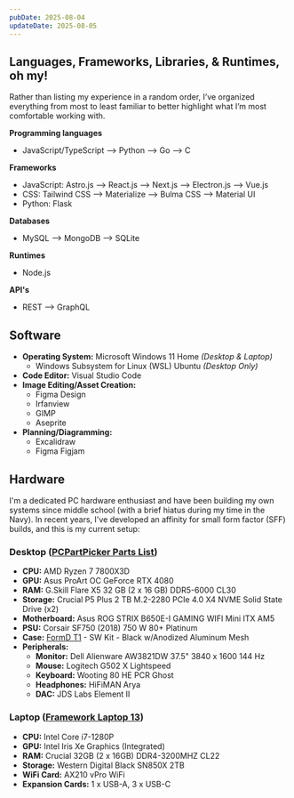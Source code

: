 ```yaml
---
pubDate: 2025-08-04
updateDate: 2025-08-05
---
```


## Languages, Frameworks, Libraries, & Runtimes, oh my!

Rather than listing my experience in a random order, I’ve organized everything from most to least familiar to better highlight what I’m most comfortable working with.

**Programming languages**

- JavaScript/TypeScript --> Python --> Go --> C

**Frameworks**

- JavaScript: Astro.js --> React.js --> Next.js --> Electron.js --> Vue.js
- CSS: Tailwind CSS --> Materialize --> Bulma CSS --> Material UI
- Python: Flask

**Databases**

- MySQL --> MongoDB --> SQLite

**Runtimes**

- Node.js

**API's**

- REST --> GraphQL

## Software

- **Operating System:** Microsoft Windows 11 Home _(Desktop & Laptop)_
  - Windows Subsystem for Linux (WSL) Ubuntu _(Desktop Only)_
- **Code Editor:** Visual Studio Code
- **Image Editing/Asset Creation:**
  - Figma Design
  - Irfanview
  - GIMP
  - Aseprite
- **Planning/Diagramming:**
  - Excalidraw
  - Figma Figjam

## Hardware

I'm a dedicated PC hardware enthusiast and have been building my own systems since middle school (with a brief hiatus during my time in the Navy). In recent years, I've developed an affinity for small form factor (SFF) builds, and this is my current setup:

### Desktop ([PCPartPicker Parts List](https://pcpartpicker.com/list/MNsQLc))

- **CPU:** AMD Ryzen 7 7800X3D
- **GPU:** Asus ProArt OC GeForce RTX 4080
- **RAM:** G.Skill Flare X5 32 GB (2 x 16 GB) DDR5-6000 CL30
- **Storage:** Crucial P5 Plus 2 TB M.2-2280 PCIe 4.0 X4 NVME Solid State Drive (x2)
- **Motherboard:** Asus ROG STRIX B650E-I GAMING WIFI Mini ITX AM5
- **PSU:** Corsair SF750 (2018) 750 W 80+ Platinum
- **Case:** [FormD T1](https://formdt1.com/) - SW Kit - Black w/Anodized Aluminum Mesh
- **Peripherals:**
  - **Monitor:** Dell Alienware AW3821DW 37.5" 3840 x 1600 144 Hz
  - **Mouse:** Logitech G502 X Lightspeed
  - **Keyboard:** Wooting 80 HE PCR Ghost
  - **Headphones:** HiFiMAN Arya
  - **DAC:** JDS Labs Element II

### Laptop ([Framework Laptop 13](https://frame.work/laptop13))

- **CPU:** Intel Core i7-1280P
- **GPU:** Intel Iris Xe Graphics (Integrated)
- **RAM:** Crucial 32GB (2 x 16GB) DDR4-3200MHZ CL22
- **Storage:** Western Digital Black SN850X 2TB
- **WiFi Card:** AX210 vPro WiFi
- **Expansion Cards:** 1 x USB-A, 3 x USB-C
